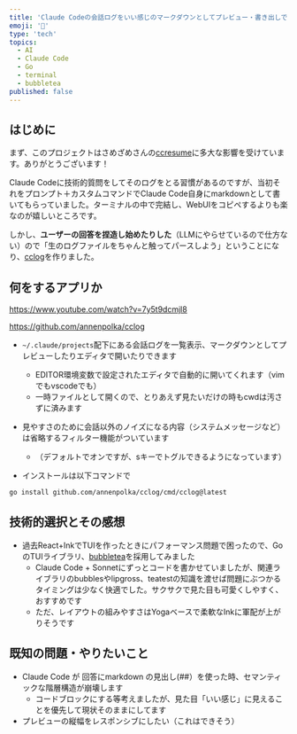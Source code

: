 ```yaml
---
title: 'Claude Codeの会話ログをいい感じのマークダウンとしてプレビュー・書き出しできるTUIをGoで書いた'
emoji: '📝'
type: 'tech'
topics:
  - AI
  - Claude Code
  - Go
  - terminal
  - bubbletea
published: false
---
```


## はじめに

まず、このプロジェクトはさめざめさんの[ccresume](https://github.com/sasazame/ccresume)に多大な影響を受けています。ありがとうございます！

Claude Codeに技術的質問をしてそのログをとる習慣があるのですが、当初それをプロンプト＋カスタムコマンドでClaude Code自身にmarkdownとして書いてもらっていました。ターミナルの中で完結し、WebUIをコピペするよりも楽なのが嬉しいところです。

しかし、**ユーザーの回答を捏造し始めたりした**（LLMにやらせているので仕方ない）ので「生のログファイルをちゃんと触ってパースしよう」ということになり、[cclog](https://github.com/annenpolka/cclog)を作りました。

## 何をするアプリか

https://www.youtube.com/watch?v=7y5t9dcmjl8

https://github.com/annenpolka/cclog

- `~/.claude/projects`配下にある会話ログを一覧表示、マークダウンとしてプレビューしたりエディタで開いたりできます
  - EDITOR環境変数で設定されたエディタで自動的に開いてくれます（vimでもvscodeでも）
  - 一時ファイルとして開くので、とりあえず見たいだけの時もcwdは汚さずに済みます
- 見やすさのために会話以外のノイズになる内容（システムメッセージなど）は省略するフィルター機能がついています
  - （デフォルトでオンですが、sキーでトグルできるようになっています）


- インストールは以下コマンドで

```bash
go install github.com/annenpolka/cclog/cmd/cclog@latest
```

## 技術的選択とその感想

- 過去React+InkでTUIを作ったときにパフォーマンス問題で困ったので、GoのTUIライブラリ、[bubbletea](https://github.com/charmbracelet/bubbletea)を採用してみました
  - Claude Code + Sonnetにずっとコードを書かせていましたが、関連ライブラリのbubblesやlipgross、teatestの知識を渡せば問題にぶつかるタイミングは少なく快適でした。サクサクで見た目も可愛くしやすく、おすすめです
  - ただ、レイアウトの組みやすさはYogaベースで柔軟なInkに軍配が上がりそうです



## 既知の問題・やりたいこと

- Claude Code が 回答にmarkdown の見出し(##）を使った時、セマンティックな階層構造が崩壊します
  - コードブロックにする等考えましたが、見た目「いい感じ」に見えることを優先して現状そのままにしてます
- プレビューの縦幅をレスポンシブにしたい（これはできそう）
